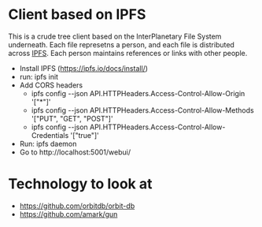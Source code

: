 # Client based on IPFS
This is a crude tree client based on the InterPlanetary File System underneath. Each file represetns a person, and each file is distributed across [IPFS](https://ipfs.io/). Each person maintains references or links with other people.

- Install IPFS (https://ipfs.io/docs/install/)
- run: ipfs init
- Add CORS headers
  - ipfs config --json API.HTTPHeaders.Access-Control-Allow-Origin '["*"]'
  - ipfs config --json API.HTTPHeaders.Access-Control-Allow-Methods '["PUT", "GET", "POST"]'
  - ipfs config --json API.HTTPHeaders.Access-Control-Allow-Credentials '["true"]'
- Run: ipfs daemon
- Go to http://localhost:5001/webui/

# Technology to look at
- https://github.com/orbitdb/orbit-db
- https://github.com/amark/gun
